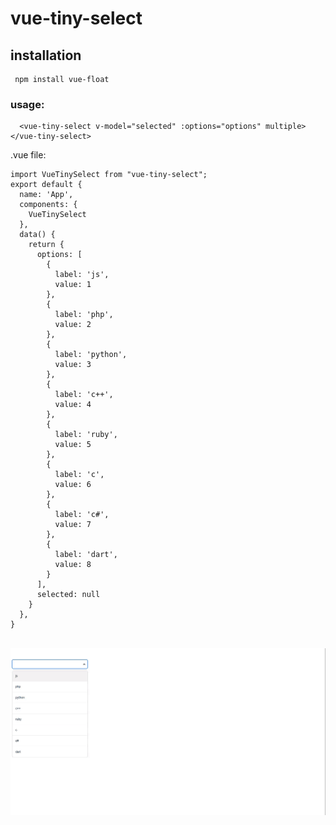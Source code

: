 # vue-tiny-select

## installation
```
 npm install vue-float
```

### usage:
```
  <vue-tiny-select v-model="selected" :options="options" multiple></vue-tiny-select>
```
.vue file:
```
import VueTinySelect from "vue-tiny-select";
export default {
  name: 'App',
  components: {
    VueTinySelect
  },
  data() {
    return {
      options: [
        {
          label: 'js',
          value: 1
        },
        {
          label: 'php',
          value: 2
        },
        {
          label: 'python',
          value: 3
        },
        {
          label: 'c++',
          value: 4
        },
        {
          label: 'ruby',
          value: 5
        },
        {
          label: 'c',
          value: 6
        },
        {
          label: 'c#',
          value: 7
        },
        {
          label: 'dart',
          value: 8
        }
      ],
      selected: null
    }
  },
}
```
<br>
 <img src="https://github.com/return75/return75/raw/main/gifs/vue-tiny-select.gif" />
